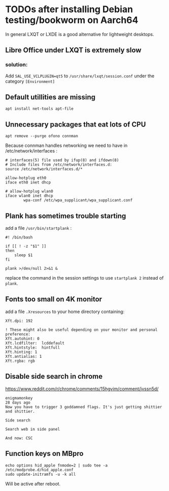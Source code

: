 # TODOs after installing Debian testing/bookworm on Aarch64

In general LXQT or LXDE is a good alternative for lightweight desktops.

## Libre Office under LXQT is extremely slow
### solution:
Add `SAL_USE_VCLPLUGIN=qt5` to `/usr/share/lxqt/session.conf` under the category `[Environment]`

## Default utillities are missing
```
apt install net-tools apt-file
```

## Unnecessary packages that eat lots of CPU
```
apt remove --purge ofono connman
```

Because connman handles networking we need to have in /etc/network/interfaces :
```
# interfaces(5) file used by ifup(8) and ifdown(8)
# Include files from /etc/network/interfaces.d:
source /etc/network/interfaces.d/*

allow-hotplug eth0
iface eth0 inet dhcp

# allow-hotplug wlan0
iface wlan0 inet dhcp
        wpa-conf /etc/wpa_supplicant/wpa_supplicant.conf

```

## Plank has sometimes trouble starting

add a file `/usr/bin/startplank` :
```
#! /bin/bash

if [[ ! -z "$1" ]]
then
    sleep $1
fi

plank >/dev/null 2>&1 &

```

replace the command in the session settings to use `startplank 2` instead of `plank`.

## Fonts too small on 4K monitor
add a file `.Xresources` to your home directory containing:
```
Xft.dpi: 192

! These might also be useful depending on your monitor and personal preference:
Xft.autohint: 0
Xft.lcdfilter:  lcddefault
Xft.hintstyle:  hintfull
Xft.hinting: 1
Xft.antialias: 1
Xft.rgba: rgb

```

## Disable side search in chrome
https://www.reddit.com/r/chrome/comments/15hgvim/comment/jvssn5d/
```
enigmamonkey
28 days ago
Now you have to trigger 3 goddamned flags. It's just getting shittier and shittier.

Side search

Search web in side panel

And now: CSC
```

## Function keys on MBpro

```
echo options hid_apple fnmode=2 | sudo tee -a /etc/modprobe.d/hid_apple.conf
sudo update-initramfs -u -k all
```
Will be active after reboot.

